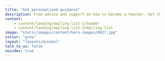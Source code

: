```yaml
---
title: "Get personalised guidance"
description: Free advice and support on how to become a teacher. Get the latest information sent straight to your inbox.
content:
    - content/landing/mailing-list-3/header
    - content/landing/mailing-list-3/mailing-list
image: "static/images/content/hero-images/0027.jpg"
colour: "grow"
layout: "layouts/minimal"
talk_to_us: false
noindex: true
---
```

